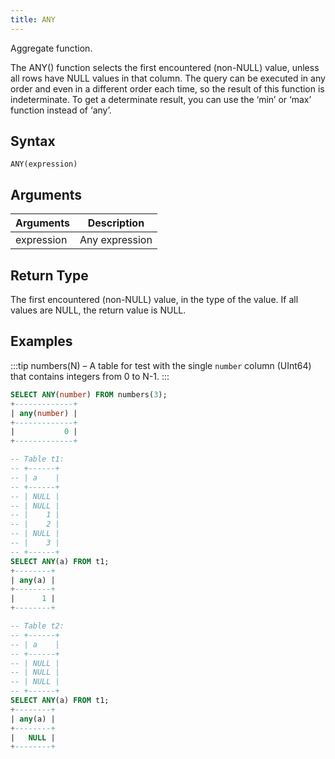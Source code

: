 ```yaml
---
title: ANY
---
```


Aggregate function.

The ANY() function selects the first encountered (non-NULL) value, unless all rows have NULL values in that column. The query can be executed in any order and even in a different order each time, so the result of this function is indeterminate. To get a determinate result, you can use the ‘min’ or ‘max’ function instead of ‘any’.

## Syntax

```
ANY(expression)
```

## Arguments

| Arguments   | Description |
| ----------- | ----------- |
| expression  | Any expression |

## Return Type

The first encountered (non-NULL) value, in the type of the value. If all values are NULL, the return value is NULL.

## Examples

:::tip
    numbers(N) – A table for test with the single `number` column (UInt64) that contains integers from 0 to N-1.
:::

```sql
SELECT ANY(number) FROM numbers(3);
+-------------+
| any(number) |
+-------------+
|           0 |
+-------------+

-- Table t1:
-- +------+
-- | a    |
-- +------+
-- | NULL |
-- | NULL |
-- |    1 |
-- |    2 |
-- | NULL |
-- |    3 |
-- +------+
SELECT ANY(a) FROM t1;
+--------+
| any(a) |
+--------+
|      1 |
+--------+

-- Table t2:
-- +------+
-- | a    |
-- +------+
-- | NULL |
-- | NULL |
-- | NULL |
-- +------+
SELECT ANY(a) FROM t1;
+--------+
| any(a) |
+--------+
|   NULL |
+--------+
```
